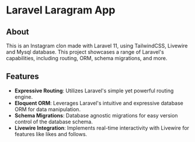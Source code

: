 # Laravel Laragram App

## About

This is an Instagram clon made with Laravel 11, using TailwindCSS, Livewire and Mysql database. This project showcases a range of Laravel's capabilities, including routing, ORM, schema migrations, and more.

## Features

- **Expressive Routing**: Utilizes Laravel's simple yet powerful routing engine.
- **Eloquent ORM**: Leverages Laravel's intuitive and expressive database ORM for data manipulation.
- **Schema Migrations**: Database agnostic migrations for easy version control of the database schema.
- **Livewire Integration**: Implements real-time interactivity with Livewire for features like likes and follows.


